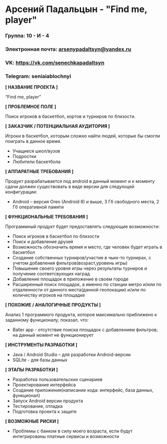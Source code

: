 # Арсений Падальцын - "Find me, player"

### Группа: 10 - И - 4
### Электронная почта: arsenypadaltsyn@yandex.ru
### VK: https://vk.com/senechkapadaltsyn
### Telegram: seniaiablochnyi


**[ НАЗВАНИЕ ПРОЕКТА ]**

“Find me, player”

**[ ПРОБЛЕМНОЕ ПОЛЕ ]**

Поиск игроков в баскетбол, кортов и турниров по близости.

**[ ЗАКАЗЧИК / ПОТЕНЦИАЛЬНАЯ АУДИТОРИЯ ]**

Игроки в баскетбол, которым сложно найти людей, которые бы смогли поиграть в данное время.

* Учащиеся школ/вузов
* Подростки
* Любители баскетбола

**[ АППАРАТНЫЕ ТРЕБОВАНИЯ ]** 

Продукт разрабатывается под android в данный момент и к моменту сдачи должен существовать в виде версии для следующей конфигурации:

* Android – версия Oreo (Android 8) и выше, 3 Гб свободного места, 2 Гб оперативной памяти

**[ ФУНКЦИОНАЛЬНЫЕ ТРЕБОВАНИЯ ]**

Программный продукт будет предоставлять следующие возможности:
* Поиск игроков в баскетбол по близости 
* Поиск и добавление друзей
* Возможность обозначить время и место, где человек будет играть в баскетбол 
* Создание собственных турниров/участие в чьих-то турнирах, с учетом добавления фильтров(возраст,уровень игры)
* Повышение своего уровня игры через результаты турниров и получение соответсвующих наград
* Добавление площадок в приложение в своем городе
* Расширенный поиск площадок, а именно по станции метро и/или по отдаленности от данного места(данной геолокации) и/или по количеству игроков на площадке

**[ ПОХОЖИЕ / АНАЛОГИЧНЫЕ ПРОДУКТЫ ]**

Анализ 1 программого продукта, которое максимально приближено к заданному функционалу, показал, что:

* Baller app - отсутствие поиска площадок с добавлением фильтров; на данный момент не функционирует

**[ ИНСТРУМЕНТЫ РАЗРАБОТКИ ]**

*	Java / Android Studio – для разработки Android-версии
* SQLite - для базы данных

**[ ЭТАПЫ РАЗРАБОТКИ ]**

*	Разработка пользовательских сценариев
*	Проектирование интерфейса
*	Создание приложения(написание кода: интерфейс, база данных, функционал)
*	Запуск Android версии продукта
*	Тестирование, отладка
*	Подготовка проекта к защите

**[ ВОЗМОЖНЫЕ РИСКИ ]**
* Проблемы с банком в силу моего возраста, если будут интегрированы платные сервисы и возможности
